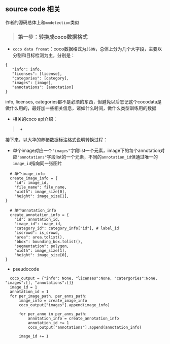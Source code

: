 ## source code 相关
作者的源码总体上和`mmdetection`类似
> ### 第一步：转换成coco数据格式
- `coco data fromat`：coco数据格式为`JSON`，总体上分为几个大字段，主要以分割和目标检测为主，分别是：
```
{
   "info": info,
   "licenses": [license],
   "categories": [category],
   "images": [image],
   "annotations": [annotation]
}
```
info, licenses, categories都不是必须的东西，但避免以后忘记这个cocodata是做什么用的，最好加一些相关信息，诸如什么时间，做什么类型训练用的数据
- 相关的coco api介绍：  
> - 
接下来，以大华的养猪数据标注格式说明转换过程：  
- 单个image对应一个`"images"`字段list一个元素，image下的每个annotation对应`"annotations"`字段list的一个元素，不同的`annotation_id`但通过唯一的`image_id`指向同一张图片
```
  # 单个image_info
  create_image_info = {
    "id": image_id,
    "file_name": file_name,
    "width": image_size[0],
    "height": image_size[1],
}
```
```
  # 单个annotation_info
  create_annotation_info = {
    "id": annotation_id,
    "image_id": image_id,
    "category_id": category_info["id"], # label_id
    "iscrowd": is_crowd,
    "area": area.tolist(),
    "bbox": bounding_box.tolist(),
    "segmentation": polygon,
    "width": image_size[1],
    "height": image_size[0],
} 
```
- pseudocode
```
  coco_output = {"info": None, "licenses":None, "catergories":None, "images":[], "annotations":[]}
  image_id = 1
  annotation_id = 1
  for per_image_path, per_anns_path:
      image_info = create_image_info
      coco_output["images"].append(image_info)
      
      for per_anno in per_anns_path:
          annotation_info = create_annotation_info
          annotation_id += 1
          coco_output["annotations"].append(annotation_info)
          
      image_id += 1
```

